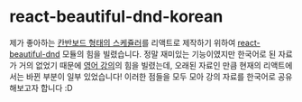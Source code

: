 # react-beautiful-dnd-korean
제가 좋아하는 [칸반보드 형태의 스케쥴러](https://github.com/depromeet/dayblock-frontend)를 리액트로 제작하기 위하여 [react-beautiful-dnd](https://github.com/atlassian/react-beautiful-dnd) 모듈의 힘을 빌렸습니다. 정말 재미있는 기능이였지만 한국어로 된 자료가 거의 없었기 때문에 [영어 강의](https://egghead.io/courses/beautiful-and-accessible-drag-and-drop-with-react-beautiful-dnd)의 힘을 빌렸는데, 오래된 자료인 만큼 현재의 리액트에서는 바뀐 부분이 일부 있었습니다! 이러한 점들을 모두 모아 강의 자료를 한국어로 공유해보고자 합니다 :D
